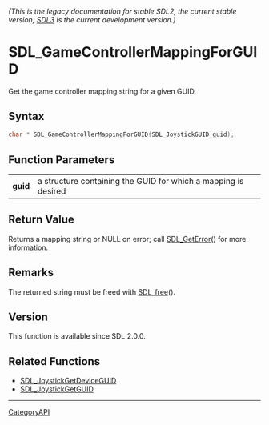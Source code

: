 ###### (This is the legacy documentation for stable SDL2, the current stable version; [SDL3](https://wiki.libsdl.org/SDL3/) is the current development version.)
# SDL_GameControllerMappingForGUID

Get the game controller mapping string for a given GUID.

## Syntax

```c
char * SDL_GameControllerMappingForGUID(SDL_JoystickGUID guid);

```

## Function Parameters

|              |                                                                |
| ------------ | -------------------------------------------------------------- |
| **guid**     | a structure containing the GUID for which a mapping is desired |

## Return Value

Returns a mapping string or NULL on error; call
[SDL_GetError](SDL_GetError.md)() for more information.

## Remarks

The returned string must be freed with [SDL_free](SDL_free.md)().

## Version

This function is available since SDL 2.0.0.

## Related Functions

* [SDL_JoystickGetDeviceGUID](SDL_JoystickGetDeviceGUID.md)
* [SDL_JoystickGetGUID](SDL_JoystickGetGUID.md)

----
[CategoryAPI](CategoryAPI.md)
